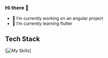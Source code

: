 ### Hi there 👋

- 🔭 I’m currently working on an angular project
- 🌱 I’m currently learning flutter

## Tech Stack
[![My Skills]([https://skillicons.dev/icons?i=js,html,css,wasm](https://skillicons.dev/icons?i=js,css,aws,nodejs,angular,docker,jenkins,mysql,github,githubactions,mongodb))]
